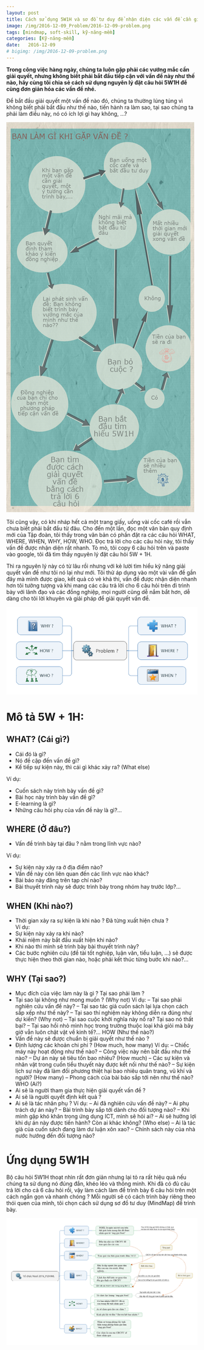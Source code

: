 ```yaml
---
layout: post
title: Cách sử dụng 5W1H và sơ đồ tư duy để nhận diện các vấn đề cần giải quyết.
image: /img/2016-12-09_Problem/2016-12-09-problem.png
tags: [mindmap, soft-skill, kỹ-năng-mềm]
categories: [Kỹ-năng-mềm]
date:   2016-12-09
# bigimg: /img/2016-12-09-problem.png
---
```



**Trong công việc hàng ngày, chúng ta luôn gặp phải các vướng mắc cần giải quyết, nhưng không biết phải bắt đầu tiếp cận với vấn đề này như thế nào, hãy cùng tôi chia sẻ cách sử dụng nguyên lý đặt câu hỏi 5W1H để cùng đơn giản hóa các vấn đề nhé.**

Để bắt đầu giải quyết một vấn đề nào đó, chúng ta thường lúng túng vì không biết phải bắt đầu như thế nào, tiến hành ra làm sao, tại sao chúng ta phải làm điều này, nó có ích lợi gì hay không, …?

![Problem](/img/2016-12-09_Problem/2016-12-09-get_problem.jpg)

Tôi cũng vậy, có khi nháp hết cả một trang giấy, uống vài cốc café rồi vẫn chưa biết phải bắt đầu từ đâu. Cho đến một lần, đọc một văn bản quy định mới của Tập đoàn, tôi thấy trong văn bản có phần đặt ra các câu hỏi WHAT, WHERE, WHEN, WHY, HOW, WHO. Đọc trả lời cho các câu hỏi này, tôi thấy vấn đề được nhận diện rất nhanh. Tò mò, tôi copy 6 câu hỏi trên và paste vào google, tôi đã tìm thấy nguyên lý đặt câu hỏi 5W + 1H.

Thì ra nguyên lý này có từ lâu rồi nhưng với kẻ lười tìm hiểu kỹ năng giải quyết vấn đề  như tôi nó lại như mới. Tôi thử áp dụng vào một vài vấn đề gần đây mà mình được giao, kết quả có vẻ khả thi, vấn đề được nhận diện nhanh hơn tôi tưởng tượng và khi mang các câu trả lời cho 6 câu hỏi trên đi trình bày với lãnh đạo và các đồng nghiệp, mọi người cũng dễ nắm bắt hơn, dễ dàng cho tôi lời khuyên và giải pháp để giải quyết vấn đề.

![5W1H](/img/2016-12-09_Problem/2016-12-09-problem.png)

# Mô tả 5W + 1H:

## WHAT? (Cái gì?)
- Cái đó là gì?
- Nó đề cập đến vấn đề gì?
- Kế tiếp sự kiện này, thì cái gì khác xảy ra? (What else)

Ví dụ: 
- Cuốn sách này trình bày vấn đề gì?
- Bài học này trình bày vấn đề gì?
- E-learning là gì?
- Những câu hỏi phụ của vấn đề này là gì?…

## WHERE (Ở đâu?)
- Vấn đề trình bày tại đâu ? nằm trong lĩnh vực nào?

Ví dụ:
- Sự kiện này xảy ra ở địa điểm nào?
- Vấn đề này còn liên quan đến các lĩnh vực nào khác?
- Bài báo này đăng trên tạp chí nào?
- Bài thuyết trình này sẽ được trình bày trong nhóm hay trước lớp?…

## WHEN (Khi nào?)
- Thời gian xảy ra sự kiện là khi nào ? Đã từng xuất hiện chưa ?  
Ví dụ: 
- Sự kiện này xảy ra khi nào?
- Khái niệm này bắt đầu xuất hiện khi nào?
- Khi nào thì mình sẽ trình bày bài thuyết trình này?
- Các bước nghiên cứu (đề tài tốt nghiệp, luận văn, tiểu luận, …) sẽ được thực hiện theo thời gian nào, hoặc phải kết thúc từng bước khi nào?…

## WHY (Tại sao?)
- Mục đích của việc làm này là gì ? Tại sao phải làm ? 
- Tại sao lại không như mong muốn ? (Why not)
Ví dụ: 
– Tại sao phải nghiên cứu vấn đề này?
– Tại sao tác giả cuốn sách lại lựa chọn cách sắp xếp như thế này?
– Tại sao thí nghiệm này không diễn ra đúng như dự kiến? (Why not)
– Tại sao cuộc khởi nghĩa này nổ ra? Tại sao nó thất bại?
– Tại sao hồi nhỏ mình học trong trường thuộc loại khá giỏi mà bây giờ vẫn luôn chật vật về kinh tế?…
HOW (Như thế nào?)
- Vấn đề này sẽ được chuẩn bị giải quyết như thế nào ?
- Định lượng các khoản chi phí ? (How much, how many)
Ví dụ: 
– Chiếc máy này hoạt động như thế nào?
– Công việc này nên bắt đầu như thế nào?
– Dự án này sẽ tiêu tốn bao nhiêu? (How much)
– Các sự kiện và nhân vật trong cuốn tiểu thuyết này được kết nối như thế nào?
– Sự kiện lịch sự này đã làm đối phương thiệt hại bao nhiêu quân trang, vũ khí và người? (How many)
– Phong cách của bài báo sắp tới nên như thế nào?
 WHO (Ai?)
- Ai sẽ là người tham gia thực hiện giải quyết vấn đề ?
- Ai sẽ là người quyết định kết quả ? 
- Ai sẽ là tác nhân phụ ?
Ví dụ:
– Ai đã nghiên cứu vấn đề này?
– Ai phụ trách dự án này?
– Bài trình bày sắp tới dành cho đối tượng nào?
– Khi mình gặp khó khăn trong ứng dụng ICT, mình sẽ hỏi ai?
– Ai sẽ hưởng lợi khi dự án này được tiến hành? Còn ai khác không? (Who else)
– Ai là tác giả của cuốn sách đang làm dư luận xôn xao?
– Chính sách này của nhà nước hướng đến đối tượng nào?

# Ứng dụng 5W1H
Bộ câu hỏi 5W1H thoạt nhìn rất đơn giản nhưng lại tỏ ra rất hiệu quả nếu chúng ta sử dụng nó đúng đắn, khéo léo và thông minh.
Khi đã có đủ câu trả lời cho cả 6 câu hỏi rồi, vậy làm cách làm để trình bày 6 câu hỏi trên một cách ngắn gọn và nhanh chóng ? Mỗi người sẽ có cách trình bày riêng theo thói quen của mình, tôi chọn cách sử dụng sơ đồ tư duy (MindMap) để trình bày. 


![Problem](/img/2016-12-09_Problem/2016-12-09-Solve_example.png)